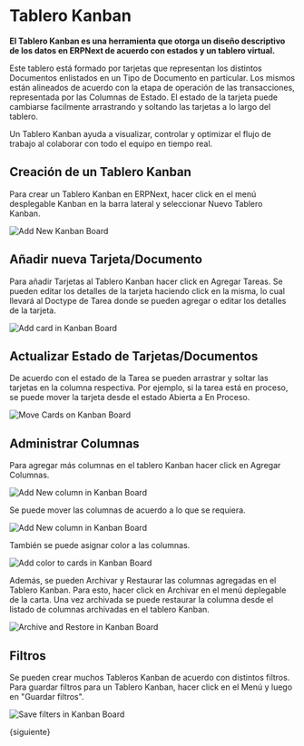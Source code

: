 <!-- add-breadcrumbs -->
# Tablero Kanban

**El Tablero Kanban es una herramienta que otorga un diseño descriptivo de los datos en ERPNext de acuerdo con estados y un tablero virtual.**

Este tablero está formado por tarjetas que representan los distintos Documentos enlistados en un Tipo de Documento en particular. Los mismos están alineados de acuerdo con la etapa de operación de las transacciones, representada por las Columnas de Estado. El estado de la tarjeta puede cambiarse facilmente arrastrando y soltando las tarjetas a lo largo del tablero.  

Un Tablero Kanban ayuda a visualizar, controlar y optimizar el flujo de trabajo al colaborar con todo el equipo en tiempo real. 

## Creación de un Tablero Kanban

Para crear un Tablero Kanban en ERPNext, hacer click en el menú desplegable Kanban en la barra lateral y seleccionar Nuevo Tablero Kanban. 

<img class="screenshot" alt="Add New Kanban Board" src="{{docs_base_url}}/assets/img/customize/customize erpnext-kanban-board.gif">

## Añadir nueva Tarjeta/Documento

Para añadir Tarjetas al Tablero Kanban hacer click en Agregar Tareas. Se pueden editar los detalles de la tarjeta haciendo click en la misma, lo cual llevará al Doctype de Tarea donde se pueden agregar o editar los detalles de la tarjeta. 

<img class="screenshot" alt="Add card in Kanban Board" src="{{docs_base_url}}/assets/img/customize/customize erpnext-kanban-board-1.gif">

## Actualizar Estado de Tarjetas/Documentos 

De acuerdo con el estado de la Tarea se pueden arrastrar y soltar las tarjetas en la columna respectiva. Por ejemplo, si la tarea está en proceso, se puede mover la tarjeta desde el estado Abierta a En Proceso. 

<img class="screenshot" alt="Move Cards on Kanban Board" src="{{docs_base_url}}/assets/img/customize/customize erpnext-kanban-board-2.gif">

## Administrar Columnas

Para agregar más columnas en el tablero Kanban hacer click en Agregar Columnas.

<img class="screenshot" alt="Add New column in Kanban Board" src="{{docs_base_url}}/assets/img/customize/customize-kanban-add-column.png">

Se puede mover las columnas de acuerdo a lo que se requiera.

<img class="screenshot" alt="Add New column in Kanban Board" src="{{docs_base_url}}/assets/img/customize/customize erpnext-kanban-board-3.gif">

También se puede asignar color a las columnas.

<img class="screenshot" alt="Add color to cards in Kanban Board" src="{{docs_base_url}}/assets/img/customize/kanban-board-6.gif">

Además, se pueden Archivar y Restaurar las columnas agregadas en el Tablero Kanban. Para esto, hacer click en Archivar en el menú deplegable de la carta. Una vez archivada se puede restaurar la columna desde el listado de columnas archivadas en el tablero Kanban. 

<img class="screenshot" alt="Archive and Restore in Kanban Board" src="{{docs_base_url}}/assets/img/customize/customize erpnext-kanban-board-4.gif">

## Filtros

Se pueden crear muchos Tableros Kanban de acuerdo con distintos filtros. Para guardar filtros para un Tablero Kanban, hacer click en el Menú y luego en "Guardar filtros".

<img class="screenshot" alt="Save filters in Kanban Board" src="{{docs_base_url}}/assets/img/customize/customize erpnext-kanban-board-5.gif">

{siguiente}
